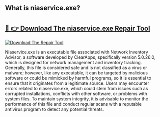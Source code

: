 ## What is niaservice.exe? 

# <h2><a href="https://exedetect.com/download.php?niaservice.exe">🔗 👉 Download The niaservice.exe Repair Tool</a></h2>

[![Download The Repair Tool](https://exedetect.com/download-button.jpg)](https://exedetect.com/download.php?niaservice.exe)

Niaservice.exe is an executable file associated with Network Inventory Advisor, a software developed by ClearApps, specifically version 5.0.26.0, which is designed for network management and inventory tracking. Generally, this file is considered safe and is not classified as a virus or malware; however, like any executable, it can be targeted by malicious software or could be mimicked by harmful programs, so it is essential to ensure that it originates from a legitimate source. Users may encounter errors related to niaservice.exe, which could stem from issues such as corrupted installations, conflicts with other software, or problems with system files. To maintain system integrity, it is advisable to monitor the performance of this file and conduct regular scans with a reputable antivirus program to detect any potential threats.